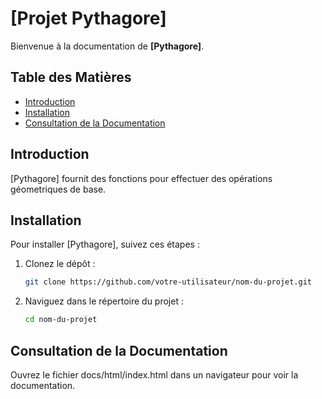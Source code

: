 # [Projet Pythagore]

Bienvenue à la documentation de **[Pythagore]**.

## Table des Matières

- [Introduction](#introduction)
- [Installation](#installation)
- [Consultation de la Documentation](#consultation-de-la-documentation)


## Introduction

[Pythagore] fournit des fonctions pour effectuer des opérations géometriques de base.

## Installation

Pour installer [Pythagore], suivez ces étapes :

1. Clonez le dépôt :
   ```bash
   git clone https://github.com/votre-utilisateur/nom-du-projet.git
   
2. Naviguez dans le répertoire du projet :
   ```bash
   cd nom-du-projet

## Consultation de la Documentation

Ouvrez le fichier docs/html/index.html dans un navigateur pour voir la documentation.
